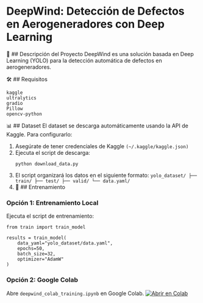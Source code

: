 # **DeepWind: Detección de Defectos en Aerogeneradores con Deep Learning**

🎯 ## Descripción del Proyecto
DeepWind es una solución basada en Deep Learning (YOLO) para la detección automática de defectos en aerogeneradores.

🛠️ ## Requisitos
```
kaggle
ultralytics
gradio
Pillow
opencv-python
```

📊 ## Dataset
El dataset se descarga automáticamente usando la API de Kaggle. Para configurarlo:

1. Asegúrate de tener credenciales de Kaggle `(~/.kaggle/kaggle.json)`
2. Ejecuta el script de descarga:
   ```
   python download_data.py
   ```
3. El script organizará los datos en el siguiente formato:
   `
   yolo_dataset/
  ├── train/
  ├── test/
  ├── valid/
  └── data.yaml/
   `
4. 🚀 ## Entrenamiento
### **Opción 1: Entrenamiento Local**
Ejecuta el script de entrenamiento:
```
from train import train_model

results = train_model(
    data_yaml="yolo_dataset/data.yaml",
    epochs=50,
    batch_size=32,
    optimizer="AdamW"
)
```

### **Opción 2: Google Colab**
Abre `deepwind_colab_training.ipynb`
 en Google Colab. [![Abrir en Colab](https://colab.research.google.com/assets/colab-badge.svg)](https://github.com/ErikSarriegui/DeepWind/blob/main/deepwind_colab_training.ipynb)
